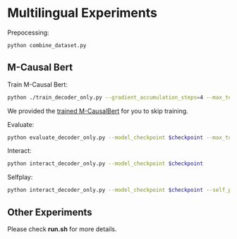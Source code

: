 # Multilingual Experiments
Prepocessing:
```bash
python combine_dataset.py
```

## M-Causal Bert
Train M-Causal Bert:
```bash
python ./train_decoder_only.py --gradient_accumulation_steps=4 --max_turns=3 --train_batch_size=4 --valid_batch_size=4 --dataset_path multilingual_new.json --n_epochs 5
```
We provided the [trained M-CausalBert](https://drive.google.com/open?id=1kBRBdpf8nbfADYD0QU57zkEj2ss-WY_C) for you to skip training.

Evaluate:
```bash
python evaluate_decoder_only.py --model_checkpoint $checkpoint --max_turns=3 --no_sample --dataset_path multilingual_new.json
```

Interact:
```bash
python interact_decoder_only.py --model_checkpoint $checkpoint
```

Selfplay:
```bash
python interact_decoder_only.py --model_checkpoint $checkpoint --self_play
```

## Other Experiments
Please check **run.sh** for more details.
